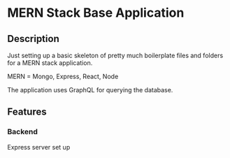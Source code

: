 # MERN Stack Base Application

## Description

Just setting up a basic skeleton of pretty much boilerplate files and folders for a MERN stack application.

MERN = Mongo, Express, React, Node

The application uses GraphQL for querying the database.

## Features

### Backend

Express server set up 